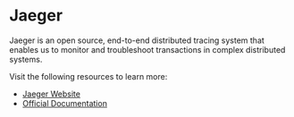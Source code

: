 



# Jaeger

Jaeger is an open source, end-to-end distributed tracing system that  enables us to monitor and troubleshoot transactions in complex  distributed systems.

Visit the following resources to learn more:

- [Jaeger Website](https://www.jaegertracing.io/)
- [Official Documentation](https://www.jaegertracing.io/docs/1.37/)